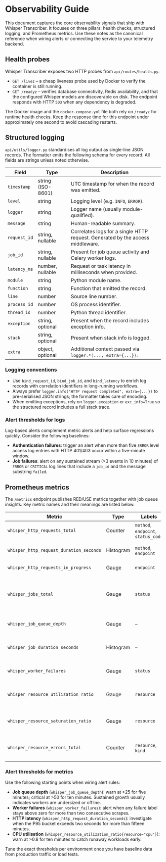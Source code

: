 # Observability Guide

This document captures the core observability signals that ship with Whisper
Transcriber. It focuses on three pillars: health checks, structured logging,
and Prometheus metrics. Use these notes as the canonical reference when wiring
alerts or connecting the service to your telemetry backend.

## Health probes

Whisper Transcriber exposes two HTTP probes from `api/routes/health.py`:

- `GET /livez` – a cheap liveness probe used by Docker to verify the container
  is still running.
- `GET /readyz` – verifies database connectivity, Redis availability, and that
  the configured Whisper models are discoverable on disk. The endpoint responds
  with HTTP `503` when any dependency is degraded.

The Docker image and the `docker-compose.yml` file both rely on `/readyz` for
runtime health checks. Keep the response time for this endpoint under
approximately one second to avoid cascading restarts.

## Structured logging

`api/utils/logger.py` standardises all log output as single-line JSON records.
The formatter emits the following schema for every record. All fields are
strings unless noted otherwise.

| Field | Type | Description |
| --- | --- | --- |
| `timestamp` | string (ISO-8601) | UTC timestamp for when the record was emitted. |
| `level` | string | Logging level (e.g. `INFO`, `ERROR`). |
| `logger` | string | Logger name (usually module-qualified). |
| `message` | string | Human-readable summary. |
| `request_id` | string, nullable | Correlates logs for a single HTTP request. Generated by the access middleware. |
| `job_id` | string, nullable | Present for job queue activity and Celery worker logs. |
| `latency_ms` | number, nullable | Request or task latency in milliseconds when provided. |
| `module` | string | Python module name. |
| `function` | string | Function that emitted the record. |
| `line` | number | Source line number. |
| `process_id` | number | OS process identifier. |
| `thread_id` | number | Python thread identifier. |
| `exception` | string, optional | Present when the record includes exception info. |
| `stack` | string, optional | Present when stack info is logged. |
| `extra` | object, optional | Additional context passed via `logger.*(..., extra={...})`. |

### Logging conventions

- Use `bind_request_id`, `bind_job_id`, and `bind_latency` to enrich log records
  with correlation identifiers in long-running workflows.
- Always prefer `logger.info("HTTP request completed", extra={...})` to
  pre-serialised JSON strings; the formatter takes care of encoding.
- When emitting exceptions, rely on `logger.exception` or `exc_info=True` so the
  structured record includes a full stack trace.

### Alert thresholds for logs

Log-based alerts complement metric alerts and help surface regressions quickly.
Consider the following baselines:

- **Authentication failures**: trigger an alert when more than five `ERROR`
  level access log entries with HTTP 401/403 occur within a five-minute window.
- **Job failures**: alert on any sustained stream (>3 events in 10 minutes) of
  `ERROR` or `CRITICAL` log lines that include a `job_id` and the message
  substring `failed`.

## Prometheus metrics

The `/metrics` endpoint publishes RED/USE metrics together with job queue
insights. Key metric names and their meanings are listed below.

| Metric | Type | Labels | Description |
| --- | --- | --- | --- |
| `whisper_http_requests_total` | Counter | `method`, `endpoint`, `status_code` | Total HTTP requests served. |
| `whisper_http_request_duration_seconds` | Histogram | `method`, `endpoint` | Latency distribution for HTTP requests. |
| `whisper_http_requests_in_progress` | Gauge | `endpoint` | Number of inflight HTTP requests. |
| `whisper_jobs_total` | Gauge | `status` | Count of jobs in each status (queued, processing, completed, failed, …). |
| `whisper_job_queue_depth` | Gauge | – | Total jobs waiting for workers (`status="queued"`). |
| `whisper_job_duration_seconds` | Histogram | – | Processing durations for recently completed jobs. |
| `whisper_worker_failures` | Gauge | `status` | Count of jobs in each failure bucket. |
| `whisper_resource_utilization_ratio` | Gauge | `resource` | CPU, memory, disk, and Redis memory utilisation ratios. |
| `whisper_resource_saturation_ratio` | Gauge | `resource` | Saturation ratios for CPU, Redis connection pool, etc. |
| `whisper_resource_errors_total` | Counter | `resource`, `kind` | Number of collection failures for resource metrics. |

### Alert thresholds for metrics

Use the following starting points when wiring alert rules:

- **Job queue depth** (`whisper_job_queue_depth`): warn at >25 for five minutes;
  critical at >50 for ten minutes. Sustained growth usually indicates workers
  are undersized or offline.
- **Worker failures** (`whisper_worker_failures`): alert when any failure label
  stays above zero for more than two consecutive scrapes.
- **HTTP latency** (`whisper_http_request_duration_seconds`): investigate when
  the P95 bucket exceeds two seconds for more than fifteen minutes.
- **CPU utilisation** (`whisper_resource_utilization_ratio{resource="cpu"}`):
  warn at >0.8 for ten minutes to catch runaway workloads early.

Tune the exact thresholds per environment once you have baseline data from
production traffic or load tests.
